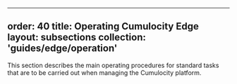 
---
order: 40
title: Operating Cumulocity Edge
layout: subsections
collection: 'guides/edge/operation'
---

This section describes the main operating procedures for standard tasks that are to be carried out when managing the Cumulocity platform. 

